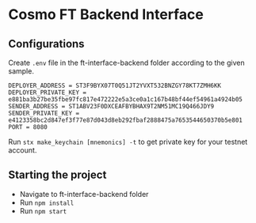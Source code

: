 # Cosmo FT Backend Interface 

## Configurations 

Create ```.env``` file in the ft-interface-backend folder according to the given sample. 
```
DEPLOYER_ADDRESS = ST3F9BYX07T0Q51JT2YVXT532BNZGY78KT7ZMH6KK
DEPLOYER_PRIVATE_KEY = e881ba3b27be35fbe97fc817e472222e5a3ce0a1c167b48bf44ef54961a4924b05
SENDER_ADDRESS = ST1ABV23F0DXCEAFBYBHAX9T2NM51MC19Q466JDY9
SENDER_PRIVATE_KEY = e4123358bc2d847ef3f77e87d043d8eb292fbaf2888475a7653544650370b5e801
PORT = 8080
``` 


Run ```stx make_keychain [mnemonics] -t``` to get private key for your  testnet account. 



## Starting the project 

* Navigate to ft-interface-backend folder
* Run ```npm install```
* Run ```npm start```
